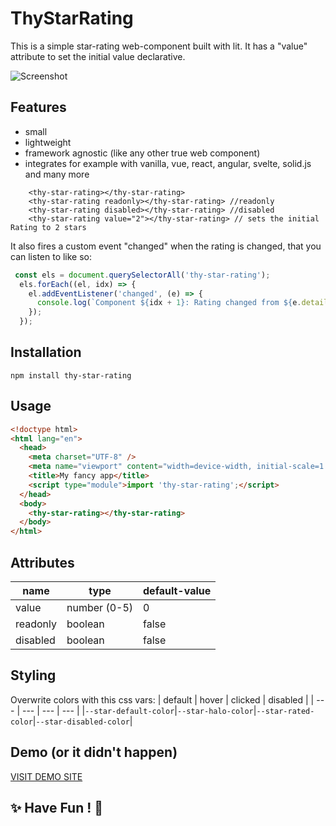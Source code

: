 # ThyStarRating

This is a simple star-rating web-component built with lit.
It has a "value" attribute to set the initial value declarative.

![Screenshot](https://smart-sign.com/npm/thy-star-rating/screenshot.png)

## Features
 - small
 - lightweight
 - framework agnostic (like any other true web component)
 - integrates for example with vanilla, vue, react, angular, svelte, solid.js and many more

```
    <thy-star-rating></thy-star-rating>
    <thy-star-rating readonly></thy-star-rating> //readonly
    <thy-star-rating disabled></thy-star-rating> //disabled
    <thy-star-rating value="2"></thy-star-rating> // sets the initial Rating to 2 stars
```

It also fires a custom event "changed" when the rating is changed, that you can listen to like so:

```js
 const els = document.querySelectorAll('thy-star-rating');
  els.forEach((el, idx) => {
    el.addEventListener('changed', (e) => {
      console.log(`Component ${idx + 1}: Rating changed from ${e.detail.oldValue} 🡒 ${e.detail.value}`);
    });
  });
```

## Installation
```
npm install thy-star-rating
```

## Usage

```html
<!doctype html>
<html lang="en">
  <head>
    <meta charset="UTF-8" />
    <meta name="viewport" content="width=device-width, initial-scale=1.0" />
    <title>My fancy app</title>
    <script type="module">import 'thy-star-rating';</script>
  </head>
  <body>
    <thy-star-rating></thy-star-rating>
  </body>
</html>
```

## Attributes

| name | type | default-value |
| --- | --- | --- |
| value | number (0-5) | 0 |
| readonly | boolean | false |
| disabled | boolean | false |


## Styling
Overwrite colors with this css vars:
| default | hover | clicked | disabled |
| --- | --- | --- | --- |
|```--star-default-color```|```--star-halo-color```|```--star-rated-color```|```--star-disabled-color```|


## Demo (or it didn't happen)
[VISIT DEMO SITE](https://smart-sign.com/npm/thy-star-rating/)

## ✨ Have Fun ! 🕺